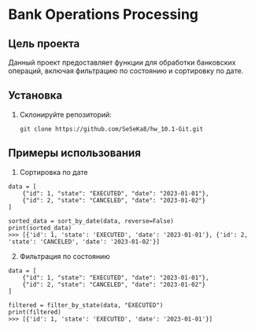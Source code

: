 # Bank Operations Processing

## Цель проекта

Данный проект предоставляет функции для обработки банковских операций, включая фильтрацию по состоянию и сортировку по
дате.

## Установка

1. Склонируйте репозиторий:
   ```
   git clone https://github.com/SeSeKa8/hw_10.1-Git.git
   ```

## Примеры использования

1. Сортировка по дате

```commandline
data = [
    {"id": 1, "state": "EXECUTED", "date": "2023-01-01"},
    {"id": 2, "state": "CANCELED", "date": "2023-01-02"}
]

sorted_data = sort_by_date(data, reverse=False)
print(sorted_data)
>>> [{'id': 1, 'state': 'EXECUTED', 'date': '2023-01-01'}, {'id': 2, 'state': 'CANCELED', 'date': '2023-01-02'}]
```

2. Фильтрация по состоянию

```commandline
data = [
    {"id": 1, "state": "EXECUTED", "date": "2023-01-01"},
    {"id": 2, "state": "CANCELED", "date": "2023-01-02"}
]

filtered = filter_by_state(data, "EXECUTED")
print(filtered)
>>> [{'id': 1, 'state': 'EXECUTED', 'date': '2023-01-01'}]
```
